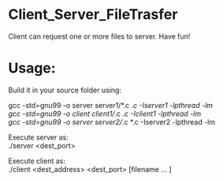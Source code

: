 # Client_Server_FileTrasfer

Client can request one or more files to server. Have fun!

# Usage:
Build it in your source folder using: <br>

gcc -std=gnu99 -o server server1/*.c *.c -Iserver1 -lpthread -lm <br>
gcc -std=gnu99 -o client client1/*.c *.c -Iclient1 -lpthread -lm <br>
gcc -std=gnu99 -o server server2/*.c *.c -Iserver2 -lpthread -lm <br>

Execute server as: <br>
./server <dest_port> 

Execute client as: <br>
./client <dest_address> <dest_port> <filename> [filename ... ]
